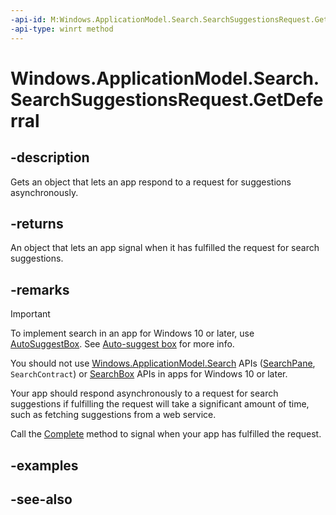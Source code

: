 ```yaml
---
-api-id: M:Windows.ApplicationModel.Search.SearchSuggestionsRequest.GetDeferral
-api-type: winrt method
---
```


<!-- Method syntax
public Windows.ApplicationModel.Search.SearchSuggestionsRequestDeferral GetDeferral()
-->

# Windows.ApplicationModel.Search.SearchSuggestionsRequest.GetDeferral

## -description

Gets an object that lets an app respond to a request for suggestions asynchronously.

## -returns

An object that lets an app signal when it has fulfilled the request for search suggestions.

## -remarks

> [!IMPORTANT]
> To implement search in an app for Windows 10 or later, use [AutoSuggestBox](/uwp/api/windows.ui.xaml.controls.autosuggestbox). See [Auto-suggest box](/windows/apps/design/controls/auto-suggest-box) for more info.
>
> You should not use [Windows.ApplicationModel.Search](/uwp/api/windows.applicationmodel.search) APIs ([SearchPane](/uwp/api/windows.applicationmodel.search.searchpane), `SearchContract`) or [SearchBox](../windows.ui.xaml.controls/searchbox.md) APIs in apps for Windows 10 or later.

Your app should respond asynchronously to a request for search suggestions if fulfilling the request will take a significant amount of time, such as fetching suggestions from a web service.

Call the [Complete](searchsuggestionsrequestdeferral_complete_1807836922.md) method to signal when your app has fulfilled the request.

## -examples

## -see-also
